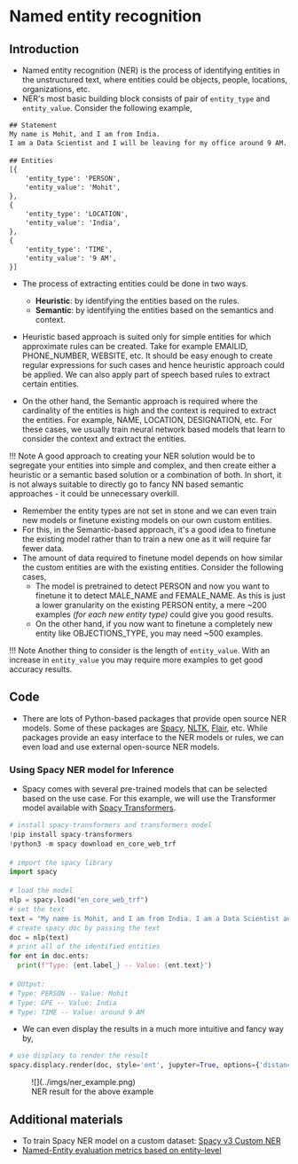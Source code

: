 Named entity recognition
========================

## Introduction

- Named entity recognition (NER) is the process of identifying entities in the unstructured text, where entities could be objects, people, locations, organizations, etc. 
- NER's most basic building block consists of pair of `entity_type` and `entity_value`. Consider the following example,

```
## Statement
My name is Mohit, and I am from India. 
I am a Data Scientist and I will be leaving for my office around 9 AM.

## Entities
[{
    'entity_type': 'PERSON',
    'entity_value': 'Mohit',
},
{
    'entity_type': 'LOCATION',
    'entity_value': 'India',
}, 
{
    'entity_type': 'TIME',
    'entity_value': '9 AM',
}]
```

- The process of extracting entities could be done in two ways.
  - **Heuristic**: by identifying the entities based on the rules.
  - **Semantic**: by identifying the entities based on the semantics and context.

- Heuristic based approach is suited only for simple entities for which approximate rules can be created. Take for example EMAILID, PHONE_NUMBER, WEBSITE, etc. It should be easy enough to create regular expressions for such cases and hence heuristic approach could be applied. We can also apply part of speech based rules to extract certain entities.
- On the other hand, the Semantic approach is required where the cardinality of the entities is high and the context is required to extract the entities. For example, NAME, LOCATION, DESIGNATION, etc. For these cases, we usually train neural network based models that learn to consider the context and extract the entities.

!!! Note
    A good approach to creating your NER solution would be to segregate your entities into simple and complex, and then create either a heuristic or a semantic based solution or a combination of both. In short, it is not always suitable to directly go to fancy NN based semantic approaches - it could be unnecessary overkill.

- Remember the entity types are not set in stone and we can even train new models or finetune existing models on our own custom entities. 
- For this, in the Semantic-based approach, it's a good idea to finetune the existing model rather than to train a new one as it will require far fewer data.
- The amount of data required to finetune model depends on how similar the custom entities are with the existing entities. Consider the following cases, 
  - The model is pretrained to detect PERSON and now you want to finetune it to detect MALE_NAME and FEMALE_NAME. As this is just a lower granularity on the existing PERSON entity, a mere ~200 examples *(for each new entity type)* could give you good results.
  - On the other hand, if you now want to finetune a completely new entity like OBJECTIONS_TYPE, you may need ~500 examples. 

!!! Note
    Another thing to consider is the length of `entity_value`. With an increase in `entity_value` you may require more examples to get good accuracy results.

## Code

- There are lots of Python-based packages that provide open source NER models. Some of these packages are [Spacy](https://spacy.io/), [NLTK](https://www.nltk.org/), [Flair](https://github.com/flairNLP/flair), etc. While packages provide an easy interface to the NER models or rules, we can even load and use external open-source NER models. 

### Using Spacy NER model for Inference

- Spacy comes with several pre-trained models that can be selected based on the use case. For this example, we will use the Transformer model available with [Spacy Transformers](https://spacy.io/universe/project/spacy-transformers).

``` python linenums="1"
# install spacy-transformers and transformers model
!pip install spacy-transformers
!python3 -m spacy download en_core_web_trf

# import the spacy library
import spacy

# load the model
nlp = spacy.load("en_core_web_trf")
# set the text
text = "My name is Mohit, and I am from India. I am a Data Scientist and I will be leaving for my office around 9 AM."
# create spacy doc by passing the text
doc = nlp(text)
# print all of the identified entities
for ent in doc.ents:
  print(f"Type: {ent.label_} -- Value: {ent.text}")

# OUtput:
# Type: PERSON -- Value: Mohit
# Type: GPE -- Value: India
# Type: TIME -- Value: around 9 AM
```

- We can even display the results in a much more intuitive and fancy way by,
  
``` python linenums="1"
# use displacy to render the result
spacy.displacy.render(doc, style='ent', jupyter=True, options={'distance': 90})
```

<figure markdown> 
    ![](../imgs/ner_example.png)
    <figcaption>NER result for the above example</figcaption>
</figure>


## Additional materials

- To train Spacy NER model on a custom dataset: [Spacy v3 Custom NER](https://towardsdatascience.com/using-spacy-3-0-to-build-a-custom-ner-model-c9256bea098)
- [Named-Entity evaluation metrics based on entity-level](https://www.davidsbatista.net/blog/2018/05/09/Named_Entity_Evaluation/)